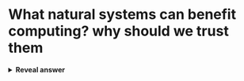 # What natural systems can benefit computing? why should we trust them
<details>
<summary><b>Reveal answer</b></summary>
Evolution<br>Brains<br>Collective Behaviours (ants, swarms)
</details>
